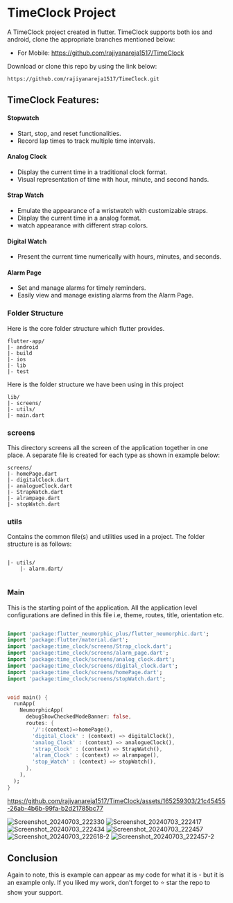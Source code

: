 
# TimeClock Project

A TimeClock project created in flutter. TimeClock supports both ios and android, clone the appropriate branches mentioned below:

* For Mobile: https://github.com/rajiyanareja1517/TimeClock 

Download or clone this repo by using the link below:

```
https://github.com/rajiyanareja1517/TimeClock.git
```

## TimeClock Features:

#### Stopwatch
  * Start, stop, and reset functionalities.
  * Record lap times to track multiple time intervals.

#### Analog Clock
 * Display the current time in a traditional clock format.
 * Visual representation of time with hour, minute, and second hands.
 
#### Strap Watch
* Emulate the appearance of a wristwatch with customizable straps.
* Display the current time in a analog format.
* watch appearance with different strap colors.

  
#### Digital Watch
 * Present the current time numerically with hours, minutes, and seconds.
   
#### Alarm Page
 * Set and manage alarms for timely reminders.
 * Easily view and manage existing alarms from the Alarm Page.


### Folder Structure
Here is the core folder structure which flutter provides.

```
flutter-app/
|- android
|- build
|- ios
|- lib
|- test
```

Here is the folder structure we have been using in this project

```
lib/
|- screens/
|- utils/
|- main.dart
```

### screens

This directory screens all the screen of the application together in one place. A separate file is created for each type as shown in example below:

```
screens/
|- homePage.dart
|- digitalClock.dart
|- analogueClock.dart
|- StrapWatch.dart
|- alrampage.dart
|- stopWatch.dart
```

### utils

Contains the common file(s) and utilities used in a project. The folder structure is as follows:

```

|- utils/
    |- alarm.dart/
    
```


### Main

This is the starting point of the application. All the application level configurations are defined in this file i.e, theme, routes, title, orientation etc.

```dart

import 'package:flutter_neumorphic_plus/flutter_neumorphic.dart';
import 'package:flutter/material.dart';
import 'package:time_clock/screens/Strap_clock.dart';
import 'package:time_clock/screens/alarm_page.dart';
import 'package:time_clock/screens/analog_clock.dart';
import 'package:time_clock/screens/digital_clock.dart';
import 'package:time_clock/screens/homePage.dart';
import 'package:time_clock/screens/stopWatch.dart';


void main() {
  runApp(
    NeumorphicApp(
      debugShowCheckedModeBanner: false,
      routes: {
        '/':(context)=>homePage(),
        'digital_Clock' : (context) => digitalClock(),
        'analog_Clock' : (context) => analogueClock(),
        'strap_Clock' : (context) => StrapWatch(),
        'alram_Clock' : (context) => alrampage(),
        'stop_Watch' : (context) => stopWatch(),
      },
    ),
  );
}
```



https://github.com/rajiyanareja1517/TimeClock/assets/165259303/21c45455-26ab-4b6b-99fa-b2d21785bc77



![Screenshot_20240703_222330](https://github.com/rajiyanareja1517/TimeClock/assets/165259303/6642e7b8-9229-4744-ac2a-7c1817b217eb)
![Screenshot_20240703_222417](https://github.com/rajiyanareja1517/TimeClock/assets/165259303/c73501d7-e8a0-47b6-a412-e7eafe4e3302)
![Screenshot_20240703_222434](https://github.com/rajiyanareja1517/TimeClock/assets/165259303/a9007936-704d-4f8f-ad9b-c14292788605)
![Screenshot_20240703_222457](https://github.com/rajiyanareja1517/TimeClock/assets/165259303/a247f04b-3c77-4b76-bd42-7fe4a8c3008b)
![Screenshot_20240703_222618-2](https://github.com/rajiyanareja1517/TimeClock/assets/165259303/4cbcbace-bd10-4fb0-9cc9-ec72aedebbfc)
![Screenshot_20240703_222457-2](https://github.com/rajiyanareja1517/TimeClock/assets/165259303/3e93827f-ca80-4597-bc9a-64ab69daef2b)



## Conclusion

Again to note, this is example can appear as my code for what it is - but it is an example only. If you liked my work, don’t forget to ⭐ star the repo to show your support.

